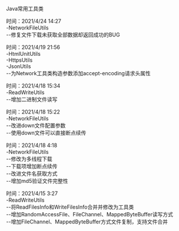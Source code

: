 Java常用工具类

时间：2021/4/24 14:27  
-NetworkFileUtils  
--修复文件下载未获取全部数据却返回成功的BUG

时间：2021/4/19 21:56  
-HtmlUnitUtils  
-HttpsUtils  
-JsonUtils  
--为Network工具类构造参数添加accept-encoding请求头属性

时间：2021/4/18 15:34  
-ReadWriteUtils  
--增加二进制文件读写

时间：2021/4/18 15:22  
-NetworkFileUtils  
--改进down文件配置参数  
--使用down文件可以直接断点续传

时间：2021/4/18 4:18  
-NetworkFileUtils  
--修改为多线程下载  
--下载项增加断点续传  
--改进文件名获取方式  
--增加md5验证文件完整性

时间：2021/4/15 3:27  
-ReadWriteUtils  
--将ReadFilesInfo和WriteFilesInfo合并并修改为工具类  
--增加RandomAccessFile、FileChannel、MappedByteBuffer读写方式  
--增加FileChannel、MappedByteBuffer方式文件复制，支持文件合并  
